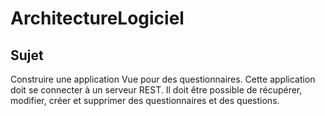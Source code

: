 # ArchitectureLogiciel  

## Sujet    
Construire une application Vue pour des questionnaires. Cette application doit se connecter à un serveur REST. Il doit être possible de récupérer, modifier, créer et supprimer des questionnaires et des questions.    